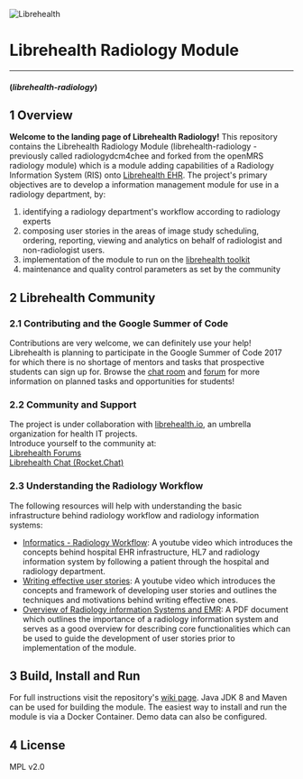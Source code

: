 ![Librehealth](http://librehealth.io/img/logo-small.png)
# Librehealth Radiology Module
***
#### (_librehealth-radiology_)

## 1 Overview

**Welcome to the landing page of Librehealth Radiology!** This repository contains the Librehealth Radiology Module (librehealth-radiology - previously called radiologydcm4chee and forked from the openMRS radiology module) which is a module adding capabilities of a Radiology
Information System (RIS) onto [Librehealth EHR](https://gitlab.com/librehealth/LibreEHR). The project's primary objectives are to develop a information management module for use in a radiology department, by: 

1. identifying a radiology department's workflow according to radiology experts
2. composing user stories in the areas of image study scheduling, ordering, reporting, viewing and analytics on behalf of radiologist and non-radiologist users.
3. implementation of the module to run on the [librehealth toolkit](https://gitlab.com/librehealth/lh-toolkit)
4. maintenance and quality control parameters as set by the community

## 2 Librehealth Community 

### 2.1 Contributing and the Google Summer of Code
Contributions are very welcome, we can definitely use your help! Librehealth is planning to participate in the Google Summer of Code 2017 for which there is no shortage of mentors and tasks that prospective students can sign up for.  Browse the [chat room](https://chat.librehealth.io/channel/gci) and [forum](https://forums.librehealth.io/c/community/gsoc) for more information on planned tasks and opportunities for students!

### 2.2 Community and Support
The project is under collaboration with [librehealth.io](http://librehealth.io), an umbrella organization for health IT projects. <br>
Introduce yourself to the community at: <br> [Librehealth Forums](https://forums.librehealth.io/) <br> [Librehealth Chat (Rocket.Chat)](https://chat.librehealth.io)

### 2.3 Understanding the Radiology Workflow
The following resources will help with understanding the basic infrastructure behind radiology workflow and radiology information systems:

* [Informatics - Radiology Workflow](https://www.youtube.com/watch?v=czApoO5N9K8): A youtube video which introduces the concepts behind hospital EHR infrastructure, HL7 and radiology information system by following a patient through the hospital and radiology department.
* [Writing effective user stories](https://www.youtube.com/watch?v=6q5-cVeNjCE): A youtube video which introduces the concepts and framework of developing user stories and outlines the techniques and motivations behind writing effective ones.
* [Overview of Radiology information Systems and EMR](https://www.acr.org/~/media/ACR/Documents/PDF/Advocacy/IT%20Reference%20Guide/IT%20Ref%20Guide%20RISEMR.pdf): A PDF document which outlines the importance of a radiology information system and serves as a good overview for describing core functionalities which can be used to guide the development of user stories prior to implementation of the module.


## 3 Build, Install and Run

For full instructions visit the repository's [wiki page](https://gitlab.com/librehealth/lh-radiology/wikis/home). Java JDK 8 and Maven can be used for building the module. The easiest way to install and run the module is via a Docker Container. Demo data can also be configured. 

## 4 License
MPL v2.0
